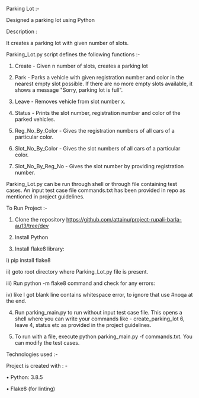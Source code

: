 Parking Lot :-

Designed a parking lot using Python

Description :

It creates a parking lot with given number of slots.  

Parking_Lot.py script defines the following functions :-

1) Create - Given n number of slots, creates a parking lot

2) Park - Parks a vehicle with given registration number and color in the nearest empty slot possible. If there are no more empty slots available, it shows a message "Sorry, parking lot is full".

3) Leave - Removes vehicle from slot number x.

4) Status - Prints the slot number, registration number and color of the parked vehicles.

5) Reg_No_By_Color - Gives the registration numbers of all cars of a particular color.

6) Slot_No_By_Color - Gives the slot numbers of all cars of a particular color.

7) Slot_No_By_Reg_No - Gives the slot number by providing registration number.

Parking_Lot.py can be run through shell or through file containing test cases. An input test case file commands.txt has been provided in repo as mentioned in project guidelines.

To Run Project :-

1) Clone the repository https://github.com/attainu/project-rupali-barla-au13/tree/dev

2) Install Python

3) Install flake8 library:

i) pip install flake8

ii) goto root directory where Parking_Lot.py file is present.

iii) Run python -m flake8 command and check for any errors:

iv) like I got blank line contains whitespace error, to ignore that use #noqa at the end.

4) Run parking_main.py to run without input test case file. This opens a shell where you can write your commands like - create_parking_lot 6, leave 4, status etc as provided in the project guidelines.

5) To run with a file, execute python parking_main.py -f commands.txt. You can modify the test cases.

Technologies used :-

Project is created with : -

• Python: 3.8.5

• Flake8 (for linting)